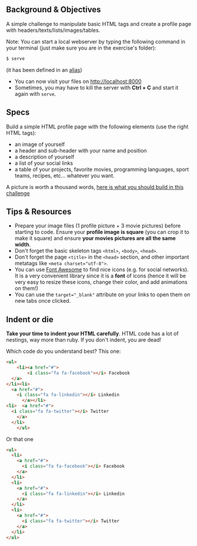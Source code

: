## Background & Objectives

A simple challenge to manipulate basic HTML tags and create a profile page with headers/texts/lists/images/tables.

Note: You can start a local webserver by typing the following command in your terminal (just make sure you are in the exercise's folder):

```bash
$ serve
```

(it has been defined in an [alias](https://github.com/lewagon/dotfiles/blob/f894306fd81502f1fe513dd253e3129f4b56874d/aliases#L7))

- You can now visit your files on [http://localhost:8000](http://localhost:8000)
- Sometimes, you may have to kill the server with **Ctrl + C** and start it again with `serve`.

## Specs

Build a simple HTML profile page with the following elements (use the right HTML tags):

- an image of yourself
- a header and sub-header with your name and position
- a description of yourself
- a list of your social links
- a table of your projects, favorite movies, programming languages, sport teams, recipes, etc... whatever you want.

A picture is worth a thousand words, [here is what you should build in this challenge](http://lewagon.github.io/html-css-challenges/01-profile-content/)

## Tips & Resources

- Prepare your image files (1 profile picture + 3 movie pictures) before starting to code. Ensure your **profile image is square** (you can crop it to make it square) and ensure **your movies pictures are all the same width**.
- Don't forget the basic skeleton tags `<html>`, `<body>`, `<head>`.
- Don't forget the page `<title>` in the `<head>` section, and other important metatags like `<meta charset="utf-8">`.
- You can use [Font Awesome](http://fortawesome.github.io/Font-Awesome/) to find nice icons (e.g. for social networks). It is a very convenient library since it is a **font** of icons (hence it will be very easy to resize these icons, change their color, and add animations on them!)
- You can use the `target="_blank"` attribute on your links to open them on new tabs once clicked.

## Indent or die

**Take your time to indent your HTML carefully**. HTML code has a lot of nestings, way more than ruby. If you don't indent, you are dead!

Which code do you understand best? This one:

```html
<ul>
    <li><a href="#">
        <i class="fa fa-facebook"></i> Facebook
  </a>
</li><li>
  <a href="#">
    <i class="fa fa-linkedin"></i> Linkedin
      </a></li>
<li>  <a href="#">
  <i class="fa fa-twitter"></i> Twitter
    </a>
  </li>
    </ul>
```

Or that one

```html
<ul>
  <li>
    <a href="#">
      <i class="fa fa-facebook"></i> Facebook
    </a>
  </li>
  <li>
    <a href="#">
      <i class="fa fa-linkedin"></i> Linkedin
    </a>
  </li>
  <li>
    <a href="#">
      <i class="fa fa-twitter"></i> Twitter
    </a>
  </li>
</ul>
```
